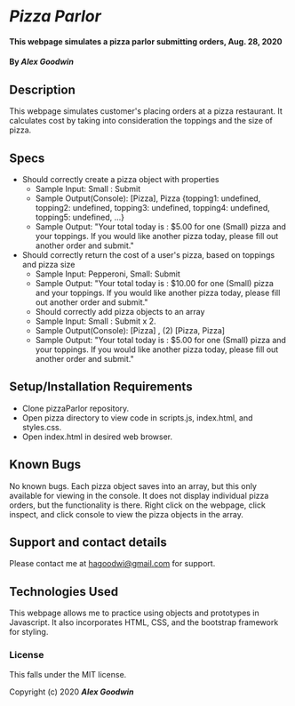 # _Pizza Parlor_

#### This webpage simulates a pizza parlor submitting orders, Aug. 28, 2020

#### By _**Alex Goodwin**_

## Description

This webpage simulates customer's placing orders at a pizza restaurant. It calculates cost by taking into consideration the toppings and the size of pizza. 

## Specs
* Should correctly create a pizza object with properties
  * Sample Input: Small : Submit 
  * Sample Output(Console): [Pizza], Pizza {topping1: undefined, topping2: undefined, topping3: undefined, topping4: undefined, topping5: undefined, …}
  * Sample Output: "Your total today is : $5.00 for one (Small) pizza and your toppings. If you would like another pizza today, please fill out another order and submit."
* Should correctly return the cost of a user's pizza, based on toppings and pizza size
  * Sample Input: Pepperoni, Small: Submit
  * Sample Output: "Your total today is : $10.00 for one (Small) pizza and your toppings. If you would like another pizza today, please fill out another order and submit."
  * Should correctly add pizza objects to an array
  * Sample Input: Small : Submit x 2. 
  * Sample Output(Console): [Pizza] , (2) [Pizza, Pizza]
  * Sample Output: "Your total today is : $5.00 for one (Small) pizza and your toppings. If you would like another pizza today, please fill out another order and submit."

## Setup/Installation Requirements

* Clone pizzaParlor repository.
* Open pizza directory to view code in scripts.js,  index.html, and styles.css.
* Open index.html in desired web browser.

## Known Bugs
No known bugs. Each pizza object saves into an array, but this only available for viewing in the console. It does not display individual pizza orders, but the functionality is there. Right click on the webpage, click inspect, and click console to view the pizza objects in the array.

## Support and contact details

Please contact me at hagoodwi@gmail.com for support. 

## Technologies Used

This webpage allows me to practice using objects and prototypes in Javascript. It also incorporates HTML, CSS, and the bootstrap framework for styling. 

### License

This falls under the MIT license. 

Copyright (c) 2020 **_Alex Goodwin_**